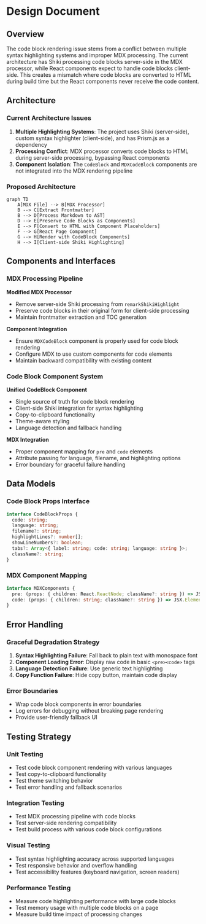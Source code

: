 # Design Document

## Overview

The code block rendering issue stems from a conflict between multiple syntax highlighting systems and improper MDX processing. The current architecture has Shiki processing code blocks server-side in the MDX processor, while React components expect to handle code blocks client-side. This creates a mismatch where code blocks are converted to HTML during build time but the React components never receive the code content.

## Architecture

### Current Architecture Issues

1. **Multiple Highlighting Systems**: The project uses Shiki (server-side), custom syntax highlighter (client-side), and has Prism.js as a dependency
2. **Processing Conflict**: MDX processor converts code blocks to HTML during server-side processing, bypassing React components
3. **Component Isolation**: The `CodeBlock` and `MDXCodeBlock` components are not integrated into the MDX rendering pipeline

### Proposed Architecture

```mermaid
graph TD
    A[MDX File] --> B[MDX Processor]
    B --> C[Extract Frontmatter]
    B --> D[Process Markdown to AST]
    D --> E[Preserve Code Blocks as Components]
    E --> F[Convert to HTML with Component Placeholders]
    F --> G[React Page Component]
    G --> H[Render with CodeBlock Components]
    H --> I[Client-side Shiki Highlighting]
```

## Components and Interfaces

### MDX Processing Pipeline

**Modified MDX Processor**
- Remove server-side Shiki processing from `remarkShikiHighlight`
- Preserve code blocks in their original form for client-side processing
- Maintain frontmatter extraction and TOC generation

**Component Integration**
- Ensure `MDXCodeBlock` component is properly used for code block rendering
- Configure MDX to use custom components for code elements
- Maintain backward compatibility with existing content

### Code Block Component System

**Unified CodeBlock Component**
- Single source of truth for code block rendering
- Client-side Shiki integration for syntax highlighting
- Copy-to-clipboard functionality
- Theme-aware styling
- Language detection and fallback handling

**MDX Integration**
- Proper component mapping for `pre` and `code` elements
- Attribute passing for language, filename, and highlighting options
- Error boundary for graceful failure handling

## Data Models

### Code Block Props Interface

```typescript
interface CodeBlockProps {
  code: string;
  language: string;
  filename?: string;
  highlightLines?: number[];
  showLineNumbers?: boolean;
  tabs?: Array<{ label: string; code: string; language: string }>;
  className?: string;
}
```

### MDX Component Mapping

```typescript
interface MDXComponents {
  pre: (props: { children: React.ReactNode; className?: string }) => JSX.Element;
  code: (props: { children: string; className?: string }) => JSX.Element;
}
```

## Error Handling

### Graceful Degradation Strategy

1. **Syntax Highlighting Failure**: Fall back to plain text with monospace font
2. **Component Loading Error**: Display raw code in basic `<pre><code>` tags
3. **Language Detection Failure**: Use generic text highlighting
4. **Copy Function Failure**: Hide copy button, maintain code display

### Error Boundaries

- Wrap code block components in error boundaries
- Log errors for debugging without breaking page rendering
- Provide user-friendly fallback UI

## Testing Strategy

### Unit Testing

- Test code block component rendering with various languages
- Test copy-to-clipboard functionality
- Test theme switching behavior
- Test error handling and fallback scenarios

### Integration Testing

- Test MDX processing pipeline with code blocks
- Test server-side rendering compatibility
- Test build process with various code block configurations

### Visual Testing

- Test syntax highlighting accuracy across supported languages
- Test responsive behavior and overflow handling
- Test accessibility features (keyboard navigation, screen readers)

### Performance Testing

- Measure code highlighting performance with large code blocks
- Test memory usage with multiple code blocks on a page
- Measure build time impact of processing changes